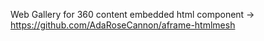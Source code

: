 Web Gallery for 360 content
embedded html component -> https://github.com/AdaRoseCannon/aframe-htmlmesh